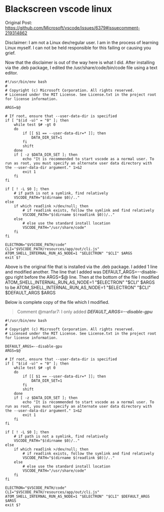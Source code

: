 # Blackscreen vscode linux
Original Post: https://github.com/Microsoft/vscode/issues/6379#issuecomment-219314862

Disclaimer: I am not a Linux dev/regular user. I am in the process of learning Linux myself. I can not be held responsible for this failing or causing you grief.

Now that the disclaimer is out of the way here is what I did.
After installing via the .deb package, I edited the /usr/share/code/bin/code file using a text editor.

```
#!/usr/bin/env bash
#
# Copyright (c) Microsoft Corporation. All rights reserved.
# Licensed under the MIT License. See License.txt in the project root for license information.

ARGS=$@

# If root, ensure that --user-data-dir is specified
if [ "$(id -u)" = "0" ]; then
    while test $# -gt 0
    do
        if [[ $1 == --user-data-dir=* ]]; then
            DATA_DIR_SET=1
        fi
        shift
    done
    if [ -z $DATA_DIR_SET ]; then
        echo "It is recommended to start vscode as a normal user. To run as root, you must specify an alternate user data directory with the --user-data-dir argument." 1>&2
        exit 1
    fi
fi

if [ ! -L $0 ]; then
    # if path is not a symlink, find relatively
    VSCODE_PATH="$(dirname $0)/.."
else
    if which readlink >/dev/null; then
        # if readlink exists, follow the symlink and find relatively
        VSCODE_PATH="$(dirname $(readlink $0))/.."
    else
        # else use the standard install location
        VSCODE_PATH="/usr/share/code"
    fi
fi

ELECTRON="$VSCODE_PATH/code"
CLI="$VSCODE_PATH/resources/app/out/cli.js"
ATOM_SHELL_INTERNAL_RUN_AS_NODE=1 "$ELECTRON" "$CLI" $ARGS
exit $?
```

Above is the original file that is installed via the .deb package. I added 1 line and modified another. The line that I added was DEFAULT_ARGS=--disable-gpu right before the ARGS=$@ line. Then at the bottom of the file I modified ATOM_SHELL_INTERNAL_RUN_AS_NODE=1 "$ELECTRON" "$CLI" $ARGS to be ATOM_SHELL_INTERNAL_RUN_AS_NODE=1 "$ELECTRON" "$CLI" $DEFAULT_ARGS $ARGS

Below is complete copy of the file which I modified.

> Comment @manfar7: I only added ***DEFAULT_ARGS=--disable-gpu***

```
#!/usr/bin/env bash
#
# Copyright (c) Microsoft Corporation. All rights reserved.
# Licensed under the MIT License. See License.txt in the project root for license information.

DEFAULT_ARGS=--disable-gpu
ARGS=$@

# If root, ensure that --user-data-dir is specified
if [ "$(id -u)" = "0" ]; then
    while test $# -gt 0
    do
        if [[ $1 == --user-data-dir=* ]]; then
            DATA_DIR_SET=1
        fi
        shift
    done
    if [ -z $DATA_DIR_SET ]; then
        echo "It is recommended to start vscode as a normal user. To run as root, you must specify an alternate user data directory with the --user-data-dir argument." 1>&2
        exit 1
    fi
fi

if [ ! -L $0 ]; then
    # if path is not a symlink, find relatively
    VSCODE_PATH="$(dirname $0)/.."
else
    if which readlink >/dev/null; then
        # if readlink exists, follow the symlink and find relatively
        VSCODE_PATH="$(dirname $(readlink $0))/.."
    else
        # else use the standard install location
        VSCODE_PATH="/usr/share/code"
    fi
fi

ELECTRON="$VSCODE_PATH/code"
CLI="$VSCODE_PATH/resources/app/out/cli.js"
ATOM_SHELL_INTERNAL_RUN_AS_NODE=1 "$ELECTRON" "$CLI" $DEFAULT_ARGS  $ARGS
exit $?
```
